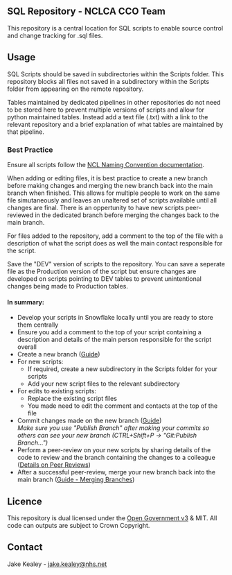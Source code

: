 ## SQL Repository - NCLCA CCO Team

This repository is a central location for SQL scripts to enable source control and change tracking for .sql files.

## Usage
SQL Scripts should be saved in subdirectories within the Scripts folder. This repository blocks all files not saved in a subdirectory within the Scripts folder from appearing on the remote repository.

Tables maintained by dedicated pipelines in other repositories do not need to be stored here to prevent multiple versions of scripts and allow for python maintained tables. Instead add a text file (.txt) with a link to the relevant repository and a brief explanation of what tables are maintained by that pipeline.

### Best Practice

Ensure all scripts follow the [NCL Naming Convention documentation](https://github.com/ncl-icb-analytics/snowflake-public/wiki/NCL-Snowflake-naming-conventions). 

When adding or editing files, it is best practice to create a new branch before making changes and merging the new branch back into the main branch when finished. This allows for multiple people to work on the same file simutaneously and leaves an unaltered set of scripts available until all changes are final. There is an oppertunity to have new scripts peer-reviewed in the dedicated branch before merging the changes back to the main branch.

For files added to the repository, add a comment to the top of the file with a description of what the script does as well the main contact responsible for the script.

Save the "DEV" version of scripts to the repository. You can save a seperate file as the Production version of the script but ensure changes are developed on scripts pointing to DEV tables to prevent unintentional changes being made to Production tables.

#### In summary:

* Develop your scripts in Snowflake locally until you are ready to store them centrally
* Ensure you add a comment to the top of your script containing a description and details of the main person responsible for the script overall
* Create a new branch ([Guide](https://code.visualstudio.com/docs/sourcecontrol/overview#_branches-and-tags))
* For new scripts:
  * If required, create a new subdirectory in the Scripts folder for your scripts
  * Add your new script files to the relevant subdirectory
* For edits to existing scripts:
  * Replace the existing script files
  * You made need to edit the comment and contacts at the top of the file
* Commit changes made on the new branch ([Guide](https://code.visualstudio.com/docs/sourcecontrol/overview#_commit))  
*Make sure you use "Publish Branch" after making your commits so others can see your new branch (CTRL+Shift+P -> "Git:Publish Branch...")*
* Perform a peer-review on your new scripts by sharing details of the code to review and the branch containing the changes to a colleague ([Details on Peer Reviews](https://github.com/ncl-icb-analytics/snowflake-public/wiki/Peer-Review-Process))
* After a successful peer-review, merge your new branch back into the main branch ([Guide - Merging Branches](https://nhs.sharepoint.com/:w:/r/sites/msteams_38dd8f/_layouts/15/Doc.aspx?sourcedoc=%7BC124F806-FCD8-401B-8D8E-051CE9DAAB87%7D&file=Internal%20Scripting%20Guide.docx&action=default&mobileredirect=true))

## Licence
This repository is dual licensed under the [Open Government v3]([https://www.nationalarchives.gov.uk/doc/open-government-licence/version/3/) & MIT. All code can outputs are subject to Crown Copyright.

## Contact
Jake Kealey - jake.kealey@nhs.net